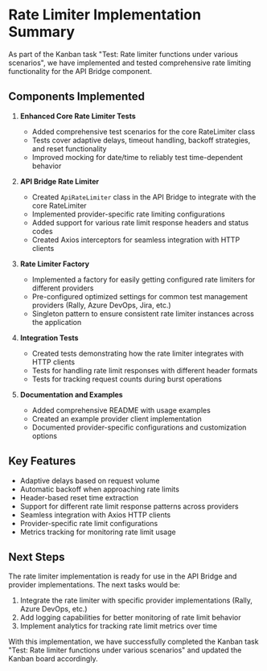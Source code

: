 # Rate Limiter Implementation Summary

As part of the Kanban task "Test: Rate limiter functions under various scenarios", we have implemented and tested comprehensive rate limiting functionality for the API Bridge component.

## Components Implemented

1. **Enhanced Core Rate Limiter Tests**
   - Added comprehensive test scenarios for the core RateLimiter class
   - Tests cover adaptive delays, timeout handling, backoff strategies, and reset functionality
   - Improved mocking for date/time to reliably test time-dependent behavior

2. **API Bridge Rate Limiter**
   - Created `ApiRateLimiter` class in the API Bridge to integrate with the core RateLimiter
   - Implemented provider-specific rate limiting configurations
   - Added support for various rate limit response headers and status codes
   - Created Axios interceptors for seamless integration with HTTP clients

3. **Rate Limiter Factory**
   - Implemented a factory for easily getting configured rate limiters for different providers
   - Pre-configured optimized settings for common test management providers (Rally, Azure DevOps, Jira, etc.)
   - Singleton pattern to ensure consistent rate limiter instances across the application

4. **Integration Tests**
   - Created tests demonstrating how the rate limiter integrates with HTTP clients
   - Tests for handling rate limit responses with different header formats
   - Tests for tracking request counts during burst operations

5. **Documentation and Examples**
   - Added comprehensive README with usage examples
   - Created an example provider client implementation
   - Documented provider-specific configurations and customization options

## Key Features

- Adaptive delays based on request volume
- Automatic backoff when approaching rate limits
- Header-based reset time extraction
- Support for different rate limit response patterns across providers
- Seamless integration with Axios HTTP clients
- Provider-specific rate limit configurations
- Metrics tracking for monitoring rate limit usage

## Next Steps

The rate limiter implementation is ready for use in the API Bridge and provider implementations. The next tasks would be:

1. Integrate the rate limiter with specific provider implementations (Rally, Azure DevOps, etc.)
2. Add logging capabilities for better monitoring of rate limit behavior
3. Implement analytics for tracking rate limit metrics over time

With this implementation, we have successfully completed the Kanban task "Test: Rate limiter functions under various scenarios" and updated the Kanban board accordingly.